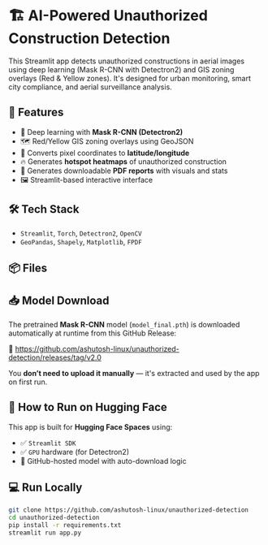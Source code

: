 # 🏗️ AI-Powered Unauthorized Construction Detection

This Streamlit app detects unauthorized constructions in aerial images using deep learning (Mask R-CNN with Detectron2) and GIS zoning overlays (Red & Yellow zones). It's designed for urban monitoring, smart city compliance, and aerial surveillance analysis.

## 🚀 Features
- 🧠 Deep learning with **Mask R-CNN (Detectron2)**
- 🗺️ Red/Yellow GIS zoning overlays using GeoJSON
- 📍 Converts pixel coordinates to **latitude/longitude**
- 🔥 Generates **hotspot heatmaps** of unauthorized construction
- 📄 Generates downloadable **PDF reports** with visuals and stats
- 🖼️ Streamlit-based interactive interface

## 🛠️ Tech Stack
- `Streamlit`, `Torch`, `Detectron2`, `OpenCV`
- `GeoPandas`, `Shapely`, `Matplotlib`, `FPDF`

## 📦 Files

## 📥 Model Download

The pretrained **Mask R-CNN** model (`model_final.pth`) is downloaded automatically at runtime from this GitHub Release:

🔗 https://github.com/ashutosh-linux/unauthorized-detection/releases/tag/v2.0

You **don’t need to upload it manually** — it's extracted and used by the app on first run.

## 🚀 How to Run on Hugging Face

This app is built for **Hugging Face Spaces** using:

- ✅ `Streamlit SDK`
- ✅ `GPU` hardware (for Detectron2)
- 📁 GitHub-hosted model with auto-download logic

## 💻 Run Locally
```bash
git clone https://github.com/ashutosh-linux/unauthorized-detection
cd unauthorized-detection
pip install -r requirements.txt
streamlit run app.py

